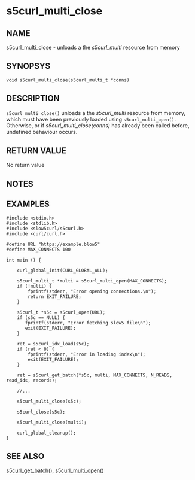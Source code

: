 # s5curl_multi_close

## NAME
s5curl_multi_close - unloads a the *s5curl_multi* resource from memory

## SYNOPSYS
`void s5curl_multi_close(s5curl_multi_t *conns)`

## DESCRIPTION
`s5curl_multi_close()` unloads a the *s5curl_multi* resource from memory, which must have been previously loaded using `s5curl_multi_open()`. Otherwise, or if *s5curl_multi_close(conns)* has already been called before, undefined behaviour occurs.

## RETURN VALUE

No return value

## NOTES

## EXAMPLES
```
#include <stdio.h>
#include <stdlib.h>
#include <slow5curl/s5curl.h>
#include <curl/curl.h>

#define URL "https://example.blow5"
#define MAX_CONNECTS 100

int main () {

    curl_global_init(CURL_GLOBAL_ALL);

    s5curl_multi_t *multi = s5curl_multi_open(MAX_CONNECTS);
    if (!multi) {
        fprintf(stderr, "Error opening connections.\n");
        return EXIT_FAILURE;
    }

    s5curl_t *s5c = s5curl_open(URL);
    if (s5c == NULL) {
       fprintf(stderr, "Error fetching slow5 file\n");
       exit(EXIT_FAILURE);
    }

    ret = s5curl_idx_load(s5c);
    if (ret < 0) {
        fprintf(stderr, "Error in loading index\n");
        exit(EXIT_FAILURE);
    }

    ret = s5curl_get_batch(*s5c, multi, MAX_CONNECTS, N_READS, read_ids, records);

    //...

    s5curl_multi_close(s5c);

    s5curl_close(s5c);

    s5curl_multi_close(multi);

    curl_global_cleanup();
}
```

## SEE ALSO

[s5curl_get_batch()](s5curl_get_batch.md), [s5curl_multi_open()](s5curl_multi_open.md)